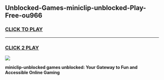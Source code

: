
## Unblocked-Games-miniclip-unblocked-Play-Free-ou966
<h3>
<a href="https://premium76.site?title=miniclip-unblocked&ref=21A">CLICK TO PLAY</a></h3>
<hr>

<h3>
<a href="https://premium76.site?title=miniclip-unblocked&ref=21A">CLICK 2 PLAY</a>
  
</h3>

<a href="https://premium76.site?title=miniclip-unblocked&ref=21A"><img src="https://clearcache.store/games.png"></a>


**miniclip-unblocked games unblocked: Your Gateway to Fun and Accessible Online Gaming**
